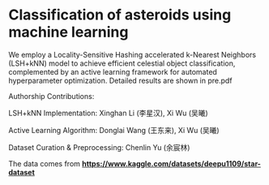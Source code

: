  # Classification of asteroids using machine learning
 We employ a Locality-Sensitive Hashing accelerated k-Nearest Neighbors (LSH+kNN) model to achieve efficient celestial object classification, complemented by an active learning framework for automated hyperparameter optimization. Detailed results are shown in pre.pdf
 
   
 Authorship Contributions:    

 LSH+kNN Implementation: Xinghan Li (李星汉), Xi Wu (吴曦)  

 Active Learning Algorithm: Donglai Wang (王东来), Xi Wu (吴曦)  

 Dataset Curation & Preprocessing: Chenlin Yu (余宸林)  


 The data comes from **https://www.kaggle.com/datasets/deepu1109/star-dataset**
